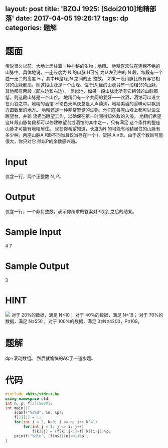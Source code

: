 layout: post
title: 'BZOJ 1925: [Sdoi2010]地精部落'
date: 2017-04-05 19:26:17
tags: dp
categories: 题解
---
# 题面
传说很久以前，大地上居住着一种神秘的生物：地精。 地精喜欢住在连绵不绝的山脉中。具体地说，一座长度为 N 的山脉 H可分 为从左到右的 N 段，每段有一个独一无二的高度 Hi，其中Hi是1到N 之间的正 整数。 如果一段山脉比所有与它相邻的山脉都高，则这段山脉是一个山峰。位于边 缘的山脉只有一段相邻的山脉，其他都有两段（即左边和右边）。 类似地，如果一段山脉比所有它相邻的山脉都低，则这段山脉是一个山谷。 地精们有一个共同的爱好——饮酒，酒馆可以设立在山谷之中。地精的酒馆 不论白天黑夜总是人声鼎沸，地精美酒的香味可以飘到方圆数里的地方。 地精还是一种非常警觉的生物，他们在每座山峰上都可以设立瞭望台，并轮 流担当瞭望工作，以确保在第一时间得知外敌的入侵。 地精们希望这N 段山脉每段都可以修建瞭望台或酒馆的其中之一，只有满足 这个条件的整座山脉才可能有地精居住。 现在你希望知道，长度为N 的可能有地精居住的山脉有多少种。两座山脉A 和B不同当且仅当存在一个 i，使得 Ai≠Bi。由于这个数目可能很大，你只对它 除以P的余数感兴趣。

# Input
仅含一行，两个正整数 N, P。


# Output
仅含一行，一个非负整数，表示你所求的答案对P取余 之后的结果。

# Sample Input
4 7

# Sample Output
3

# HINT
<img src="http://www.lydsy.com/JudgeOnline/images/1925.jpg"/>
对于 20%的数据，满足 N≤10； 
对于 40%的数据，满足 N≤18； 
对于 70%的数据，满足 N≤550； 
对于 100%的数据，满足 3≤N≤4200，P≤109。

# 题解
dp+滚动数组。
然后就愉快的AC了一道水题。

# 代码
```cpp
#include <bits/stdc++.h>
using namespace std;
int n, p, f[2][5000];
int main(){
	scanf("%d%d", &n, &p);
	f[1][1] = 1;
	for(int i = 2, k=0; i <= n; i++,k^=1)
		for(int j = 1; j <= i; j++)
			f[k][j] = (f[k][j-1]+f[!k][i-j])%p;
	printf("%d\n", (f[n&1][n]<<1)%p);
}
```